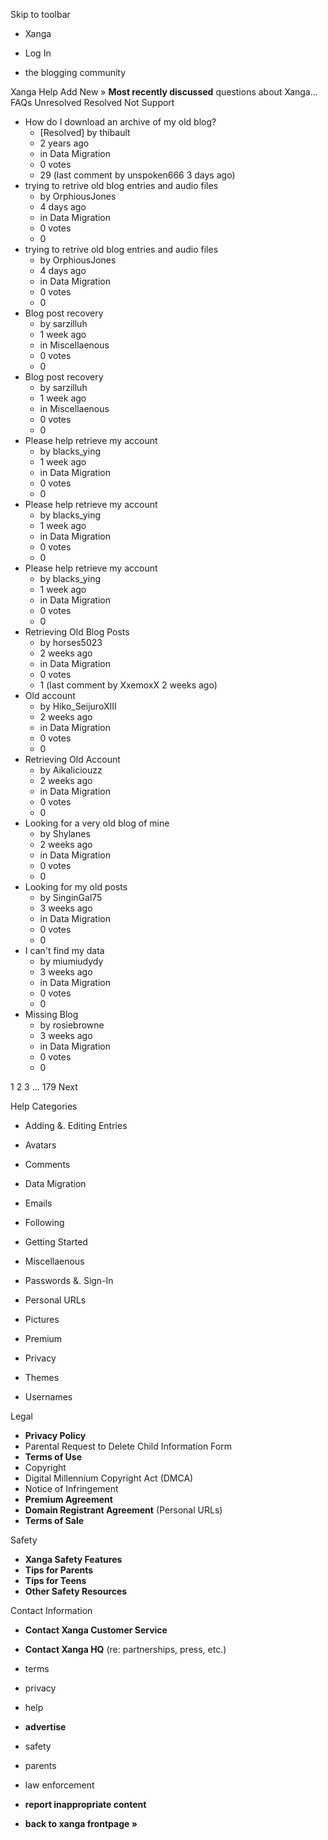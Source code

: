 Skip to toolbar

*   Xanga

*   Log In

*   the blogging community

Xanga Help Add New » **Most recently discussed** questions about Xanga… FAQs Unresolved Resolved Not Support

*   How do I download an archive of my old blog?
    *   \[Resolved\] by thibault
    *   2 years ago
    *   in Data Migration
    *   0 votes
    *   29 (last comment by unspoken666 3 days ago)
*   trying to retrive old blog entries and audio files
    *   by OrphiousJones
    *   4 days ago
    *   in Data Migration
    *   0 votes
    *   0
*   trying to retrive old blog entries and audio files
    *   by OrphiousJones
    *   4 days ago
    *   in Data Migration
    *   0 votes
    *   0
*   Blog post recovery
    *   by sarzilluh
    *   1 week ago
    *   in Miscellaenous
    *   0 votes
    *   0
*   Blog post recovery
    *   by sarzilluh
    *   1 week ago
    *   in Miscellaenous
    *   0 votes
    *   0
*   Please help retrieve my account
    *   by blacks\_ying
    *   1 week ago
    *   in Data Migration
    *   0 votes
    *   0
*   Please help retrieve my account
    *   by blacks\_ying
    *   1 week ago
    *   in Data Migration
    *   0 votes
    *   0
*   Please help retrieve my account
    *   by blacks\_ying
    *   1 week ago
    *   in Data Migration
    *   0 votes
    *   0
*   Retrieving Old Blog Posts
    *   by horses5023
    *   2 weeks ago
    *   in Data Migration
    *   0 votes
    *   1 (last comment by XxemoxX 2 weeks ago)
*   Old account
    *   by Hiko\_SeijuroXIII
    *   2 weeks ago
    *   in Data Migration
    *   0 votes
    *   0
*   Retrieving Old Account
    *   by Aikaliciouzz
    *   2 weeks ago
    *   in Data Migration
    *   0 votes
    *   0
*   Looking for a very old blog of mine
    *   by Shylanes
    *   2 weeks ago
    *   in Data Migration
    *   0 votes
    *   0
*   Looking for my old posts
    *   by SinginGal75
    *   3 weeks ago
    *   in Data Migration
    *   0 votes
    *   0
*   I can't find my data
    *   by miumiudydy
    *   3 weeks ago
    *   in Data Migration
    *   0 votes
    *   0
*   Missing Blog
    *   by rosiebrowne
    *   3 weeks ago
    *   in Data Migration
    *   0 votes
    *   0

1 2 3 ... 179 Next

Help Categories

*   Adding &. Editing Entries
*   Avatars
*   Comments
*   Data Migration
*   Emails
*   Following
*   Getting Started
*   Miscellaenous

*   Passwords &. Sign-In
*   Personal URLs
*   Pictures
*   Premium
*   Privacy
*   Themes
*   Usernames

Legal

*   **Privacy Policy**
*   Parental Request to Delete Child Information Form
*   **Terms of Use**
*   Copyright
*   Digital Millennium Copyright Act (DMCA)
*   Notice of Infringement
*   **Premium Agreement**
*   **Domain Registrant Agreement** (Personal URLs)
*   **Terms of Sale**

Safety

*   **Xanga Safety Features**
*   **Tips for Parents**
*   **Tips for Teens**
*   **Other Safety Resources**

Contact Information

*   **Contact Xanga Customer Service**
*   **Contact Xanga HQ** (re: partnerships, press, etc.)

*   terms
*   privacy
*   help
*   **advertise**

*   safety
*   parents
*   law enforcement
*   **report inappropriate content**

*   **back to xanga frontpage »**